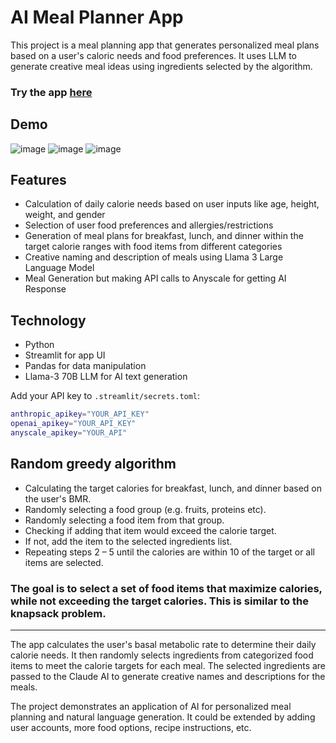 # AI Meal Planner App

This project is a meal planning app that generates personalized meal plans based on a user's caloric needs and food
preferences.
It uses LLM to generate creative meal ideas using ingredients selected by the algorithm.

### Try the app [here](https://ai-meal-planner.streamlit.app)

## Demo

![image](https://github.com/myselfshravan/AI-Meal-Planner/assets/71520844/b33ba708-ded4-467d-8e0a-68f5e47e4b80)
![image](https://github.com/myselfshravan/AI-Meal-Planner/assets/71520844/5d1d86ed-d7f5-46a0-9dfe-42b2d43bae90)
![image](https://github.com/myselfshravan/AI-Meal-Planner/assets/71520844/895511ea-7e07-4c6c-827b-2fa948f47623)

## Features

- Calculation of daily calorie needs based on user inputs like age, height, weight, and gender
- Selection of user food preferences and allergies/restrictions
- Generation of meal plans for breakfast, lunch, and dinner within the target calorie ranges with food items from
  different categories
- Creative naming and description of meals using Llama 3 Large Language Model
- Meal Generation but making API calls to Anyscale for getting AI Response

## Technology

- Python
- Streamlit for app UI
- Pandas for data manipulation
- Llama-3 70B LLM for AI text generation

Add your API key to `.streamlit/secrets.toml`:

```bash
anthropic_apikey="YOUR_API_KEY"
openai_apikey="YOUR_API_KEY"
anyscale_apikey="YOUR_API"
```

## Random greedy algorithm

- Calculating the target calories for breakfast, lunch, and dinner based on the user's BMR.
- Randomly selecting a food group (e.g. fruits, proteins etc).
- Randomly selecting a food item from that group.
- Checking if adding that item would exceed the calorie target.
- If not, add the item to the selected ingredients list.
- Repeating steps 2 – 5 until the calories are within 10 of the target or all items are selected.

### The goal is to select a set of food items that maximize calories, while not exceeding the target calories. This is similar to the knapsack problem.

---

The app calculates the user's basal metabolic rate to determine their daily calorie needs. It then randomly selects
ingredients from categorized food items to meet the calorie targets for each meal. The selected ingredients are passed
to the Claude AI to generate creative names and descriptions for the meals.

The project demonstrates an application of AI for personalized meal planning and natural language generation. It could
be extended by adding user accounts, more food options, recipe instructions, etc.